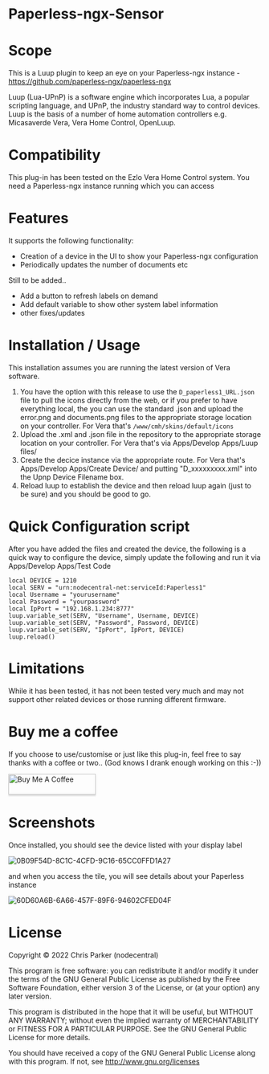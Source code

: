 # Paperless-ngx-Sensor

# Scope

This is a Luup plugin to keep an eye on your Paperless-ngx instance - https://github.com/paperless-ngx/paperless-ngx

Luup (Lua-UPnP) is a software engine which incorporates Lua, a popular scripting language, and UPnP, the industry standard way to control devices. Luup is the basis of a number of home automation controllers e.g. Micasaverde Vera, Vera Home Control, OpenLuup.

# Compatibility

This plug-in has been tested on the Ezlo Vera Home Control system.
You need a Paperless-ngx instance running which you can access 

# Features

It supports the following functionality:

* Creation of a device in the UI to show your Paperless-ngx configuration
* Periodically updates the number of documents etc 

Still to be added..

* Add a button to refresh labels on demand
* Add default variable to show other system label information
* other fixes/updates

# Installation / Usage

This installation assumes you are running the latest version of Vera software.

1. You have the option with this release to use the `D_paperless1_URL.json` file to pull the icons directly from the web, or if you prefer to have everything local, the you can use the standard .json and upload the error.png and documents.png files to the appropriate storage location on your controller. For Vera that's `/www/cmh/skins/default/icons`
2. Upload the .xml and .json file in the repository to the appropriate storage location on your controller. For Vera that's via Apps/Develop Apps/Luup files/
3. Create the decice instance via the appropriate route. For Vera that's Apps/Develop Apps/Create Device/ and putting "D_xxxxxxxxx.xml" into the Upnp Device Filename box. 
4. Reload luup to establish the device and then reload luup again (just to be sure) and you should be good to go.

# Quick Configuration script

After you have added the files and created the device, the following is a quick way to configure the device, simply update the following and run it via Apps/Develop Apps/Test Code 

````
local DEVICE = 1210
local SERV = "urn:nodecentral-net:serviceId:Paperless1"
local Username = "yourusername"
local Password = "yourpassword"
local IpPort = "192.168.1.234:8777"
luup.variable_set(SERV, "Username", Username, DEVICE)
luup.variable_set(SERV, "Password", Password, DEVICE)
luup.variable_set(SERV, "IpPort", IpPort, DEVICE)
luup.reload()
````

# Limitations

While it has been tested, it has not been tested very much and may not support other related devices or those running different firmware.

# Buy me a coffee

If you choose to use/customise or just like this plug-in, feel free to say thanks with a coffee or two.. 
(God knows I drank enough working on this :-)) 

<a href="https://www.paypal.me/nodezero" target="_blank"><img src="https://www.buymeacoffee.com/assets/img/custom_images/orange_img.png" alt="Buy Me A Coffee" style="height: 41px !important;width: 174px !important;box-shadow: 0px 3px 2px 0px rgba(190, 190, 190, 0.5) !important;-webkit-box-shadow: 0px 3px 2px 0px rgba(190, 190, 190, 0.5) !important;" ></a>

# Screenshots

Once installed, you should see the device listed with your display label

![0B09F54D-8C1C-4CFD-9C16-65CC0FFD1A27](https://user-images.githubusercontent.com/4349292/204249001-01f6e506-4019-4ced-b200-5a185741dc82.jpeg)

and when you access the tile, you will see details about your Paperless instance

![60D60A6B-6A66-457F-89F6-94602CFED04F](https://user-images.githubusercontent.com/4349292/204249566-2fe80185-596f-4aee-96c5-30fc102c9430.jpeg)

# License

Copyright © 2022 Chris Parker (nodecentral)

This program is free software: you can redistribute it and/or modify it under the terms of the GNU General Public License as published by the Free Software Foundation, either version 3 of the License, or (at your option) any later version.

This program is distributed in the hope that it will be useful, but WITHOUT ANY WARRANTY; without even the implied warranty of MERCHANTABILITY or FITNESS FOR A PARTICULAR PURPOSE. See the GNU General Public License for more details.

You should have received a copy of the GNU General Public License along with this program. If not, see http://www.gnu.org/licenses
